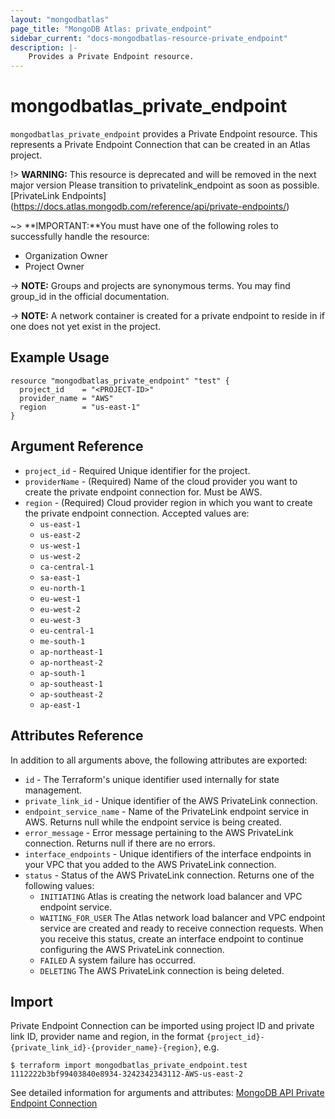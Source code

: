 ```yaml
---
layout: "mongodbatlas"
page_title: "MongoDB Atlas: private_endpoint"
sidebar_current: "docs-mongodbatlas-resource-private_endpoint"
description: |-
    Provides a Private Endpoint resource.
---
```


# mongodbatlas_private_endpoint

`mongodbatlas_private_endpoint` provides a Private Endpoint resource. This represents a Private Endpoint Connection that can be created in an Atlas project.

!> **WARNING:** This resource is deprecated and will be removed in the next major version
                Please transition to privatelink_endpoint as soon as possible. [PrivateLink Endpoints] (https://docs.atlas.mongodb.com/reference/api/private-endpoints/)

~> **IMPORTANT:**You must have one of the following roles to successfully handle the resource:
  * Organization Owner
  * Project Owner

-> **NOTE:** Groups and projects are synonymous terms. You may find group_id in the official documentation.

-> **NOTE:** A network container is created for a private endpoint to reside in if one does not yet exist in the project.  


## Example Usage

```hcl
resource "mongodbatlas_private_endpoint" "test" {
  project_id    = "<PROJECT-ID>"
  provider_name = "AWS"
  region        = "us-east-1"
}
```

## Argument Reference

* `project_id` - Required 	Unique identifier for the project.
* `providerName` - (Required) Name of the cloud provider you want to create the private endpoint connection for. Must be AWS.
* `region` - (Required) Cloud provider region in which you want to create the private endpoint connection.
Accepted values are:
  * `us-east-1`
  * `us-east-2`
  * `us-west-1`
  * `us-west-2`
  * `ca-central-1`
  * `sa-east-1`
  * `eu-north-1`
  * `eu-west-1`
  * `eu-west-2`
  * `eu-west-3`
  * `eu-central-1`
  * `me-south-1`
  * `ap-northeast-1`
  * `ap-northeast-2`
  * `ap-south-1`
  * `ap-southeast-1`
  * `ap-southeast-2`
  * `ap-east-1`


## Attributes Reference

In addition to all arguments above, the following attributes are exported:

* `id` - The Terraform's unique identifier used internally for state management.
* `private_link_id` - Unique identifier of the AWS PrivateLink connection.
* `endpoint_service_name` - Name of the PrivateLink endpoint service in AWS. Returns null while the endpoint service is being created.
* `error_message` - Error message pertaining to the AWS PrivateLink connection. Returns null if there are no errors.
* `interface_endpoints` - Unique identifiers of the interface endpoints in your VPC that you added to the AWS PrivateLink connection.
* `status` - Status of the AWS PrivateLink connection.
  Returns one of the following values:
  * `INITIATING` 	Atlas is creating the network load balancer and VPC endpoint service.
  * `WAITING_FOR_USER` The Atlas network load balancer and VPC endpoint service are created and ready to receive connection requests. When you receive this status, create an interface endpoint to continue configuring the AWS PrivateLink connection.
  * `FAILED` 	A system failure has occurred.
  * `DELETING` 	The AWS PrivateLink connection is being deleted.

## Import
Private Endpoint Connection can be imported using project ID and private link ID, provider name and region, in the format `{project_id}-{private_link_id}-{provider_name}-{region}`, e.g.

```
$ terraform import mongodbatlas_private_endpoint.test 1112222b3bf99403840e8934-3242342343112-AWS-us-east-2
```

See detailed information for arguments and attributes: [MongoDB API Private Endpoint Connection](https://docs.atlas.mongodb.com/reference/api/private-endpoint-create-one-private-endpoint-connection/)